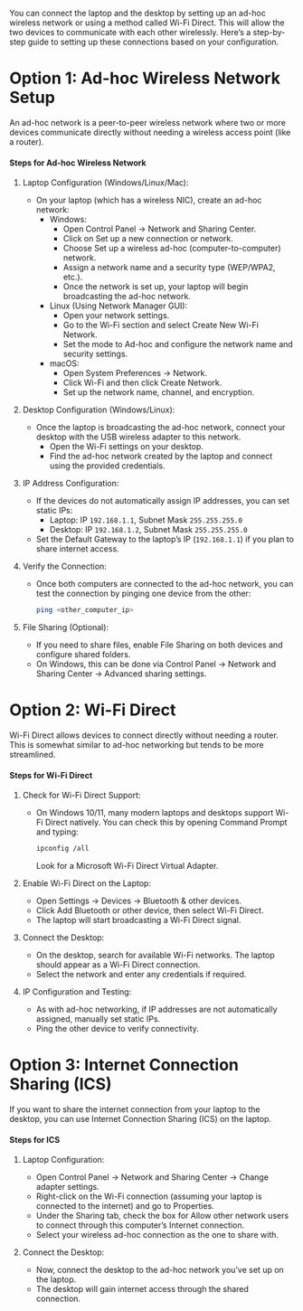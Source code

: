 You can connect the laptop and the desktop by setting up an ad-hoc wireless network or using a method called Wi-Fi Direct. This will allow the two devices to communicate with each other wirelessly. Here’s a step-by-step guide to setting up these connections based on your configuration.

# Option 1: Ad-hoc Wireless Network Setup

An ad-hoc network is a peer-to-peer wireless network where two or more devices communicate directly without needing a wireless access point (like a router).

#### Steps for Ad-hoc Wireless Network

1. Laptop Configuration (Windows/Linux/Mac):
   - On your laptop (which has a wireless NIC), create an ad-hoc network:
     - Windows: 
       - Open Control Panel -> Network and Sharing Center.
       - Click on Set up a new connection or network.
       - Choose Set up a wireless ad-hoc (computer-to-computer) network.
       - Assign a network name and a security type (WEP/WPA2, etc.).
       - Once the network is set up, your laptop will begin broadcasting the ad-hoc network.
     - Linux (Using Network Manager GUI):
       - Open your network settings.
       - Go to the Wi-Fi section and select Create New Wi-Fi Network.
       - Set the mode to Ad-hoc and configure the network name and security settings.
     - macOS:
       - Open System Preferences -> Network.
       - Click Wi-Fi and then click Create Network.
       - Set up the network name, channel, and encryption.

2. Desktop Configuration (Windows/Linux):
   - Once the laptop is broadcasting the ad-hoc network, connect your desktop with the USB wireless adapter to this network.
     - Open the Wi-Fi settings on your desktop.
     - Find the ad-hoc network created by the laptop and connect using the provided credentials.
   
3. IP Address Configuration:
   - If the devices do not automatically assign IP addresses, you can set static IPs:
     - Laptop: IP `192.168.1.1`, Subnet Mask `255.255.255.0`
     - Desktop: IP `192.168.1.2`, Subnet Mask `255.255.255.0`
   - Set the Default Gateway to the laptop’s IP (`192.168.1.1`) if you plan to share internet access.

4. Verify the Connection:
   - Once both computers are connected to the ad-hoc network, you can test the connection by pinging one device from the other:
     ```bash
     ping <other_computer_ip>
     ```

5. File Sharing (Optional):
   - If you need to share files, enable File Sharing on both devices and configure shared folders.
   - On Windows, this can be done via Control Panel -> Network and Sharing Center -> Advanced sharing settings.

# Option 2: Wi-Fi Direct

Wi-Fi Direct allows devices to connect directly without needing a router. This is somewhat similar to ad-hoc networking but tends to be more streamlined.

#### Steps for Wi-Fi Direct

1. Check for Wi-Fi Direct Support:
   - On Windows 10/11, many modern laptops and desktops support Wi-Fi Direct natively. You can check this by opening Command Prompt and typing:
     ```bash
     ipconfig /all
     ```
     Look for a Microsoft Wi-Fi Direct Virtual Adapter.

2. Enable Wi-Fi Direct on the Laptop:
   - Open Settings -> Devices -> Bluetooth & other devices.
   - Click Add Bluetooth or other device, then select Wi-Fi Direct.
   - The laptop will start broadcasting a Wi-Fi Direct signal.

3. Connect the Desktop:
   - On the desktop, search for available Wi-Fi networks. The laptop should appear as a Wi-Fi Direct connection.
   - Select the network and enter any credentials if required.

4. IP Configuration and Testing:
   - As with ad-hoc networking, if IP addresses are not automatically assigned, manually set static IPs.
   - Ping the other device to verify connectivity.

# Option 3: Internet Connection Sharing (ICS)

If you want to share the internet connection from your laptop to the desktop, you can use Internet Connection Sharing (ICS) on the laptop.

#### Steps for ICS
1. Laptop Configuration:
   - Open Control Panel -> Network and Sharing Center -> Change adapter settings.
   - Right-click on the Wi-Fi connection (assuming your laptop is connected to the internet) and go to Properties.
   - Under the Sharing tab, check the box for Allow other network users to connect through this computer’s Internet connection.
   - Select your wireless ad-hoc connection as the one to share with.
   
2. Connect the Desktop:
   - Now, connect the desktop to the ad-hoc network you’ve set up on the laptop.
   - The desktop will gain internet access through the shared connection.